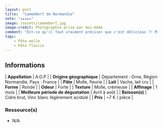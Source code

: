 ```yaml
---
layout: post
title:  "Camembert de Normandie"
note: "★★★★★"
image: /assets/camembert.jpg
image-credit: Photographie prise par moi-même
comment: "Est-ce qu'il faut vraiment préciser que c'est délicieux ?! Mis à part cela, ça vaut vraiment le coup d'acheter un Camembert dans une fromagerie. Vous sentirez bien plus le terroir comparé à un camembert de super marché. N'achetez que des Camembert de Normandie, cette particule prouve que c'est un fromage A.O.P ! À noter que celui de la photo est incroyable, je l'ai goûté lors d'une dégustation chez Paroles de fromagers (Paris 11ème)."
tags: 
    - Pâte molle
    - Pâte fleurie
---
```


## Informations

| **Appellation** | A.O.P |
| **Origine géographique** | Département : Orne, Région  Normandie, Pays : France  |
| **Pâte** | Molle, fleurie |
| **Lait** | Vache, lait cru |
| **Forme** | Ronde |
| **Odeur** | Forte |
| **Texture** | Molle, crémeuse |
| **Affinage** | 1 mois |
| **Meilleure période de dégustation** | Avril à août |
| **Boisson(s)** | Cidre brut, Vinc blanc légèrement acidulé |
| **Prix** | ~7 € / pièce |

### Ressource(s)
* N/A